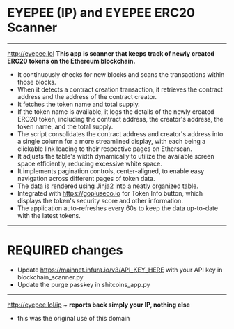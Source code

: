 # EYEPEE (IP) and EYEPEE ERC20 Scanner
---

http://eyepee.lol  **This app is scanner that keeps track of newly created ERC20 tokens on the Ethereum blockchain.**

- It continuously checks for new blocks and scans the transactions within those blocks.
- When it detects a contract creation transaction, it retrieves the contract address and the address of the contract creator.
- It fetches the token name and total supply.
- If the token name is available, it logs the details of the newly created ERC20 token, including the contract address, the creator's address, the token name, and the total supply.
- The script consolidates the contract address and creator's address into a single column for a more streamlined display, with each being a clickable link leading to their respective pages on Etherscan.
- It adjusts the table's width dynamically to utilize the available screen space efficiently, reducing excessive white space.
- It implements pagination controls, center-aligned, to enable easy navigation across different pages of token data.
- The data is rendered using Jinja2 into a neatly organized table.
- Integrated with https://gopluseco.io for Token Info button, which displays the token's security score and other information.
- The application auto-refreshes every 60s to keep the data up-to-date with the latest tokens.
---
# REQUIRED changes
- Update https://mainnet.infura.io/v3/API_KEY_HERE with your API key in blockchain_scanner.py
- Update the purge passkey in shitcoins_app.py

---
http://eyepee.lol/ip ~ **reports back simply your IP, nothing else**
- this was the original use of this domain
